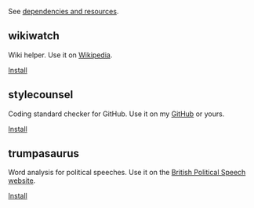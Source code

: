 See [dependencies and resources](dependencies.md).

## wikiwatch

Wiki helper. Use it on [Wikipedia](https://en.wikipedia.org/wiki/Good_Friday_Agreement).

[Install](wikiwatch.user.js)

## stylecounsel

Coding standard checker for GitHub. Use it on my
[GitHub](https://github.com/deanturpin/cpp/blob/master/standard/17/containers.cpp) or yours.

[Install](stylecounsel.user.js)

## trumpasaurus

Word analysis for political speeches. Use it on the
[British Political Speech website](http://www.britishpoliticalspeech.org/speech-archive.htm?speech=352).

[Install](trumpasaurus.user.js)
